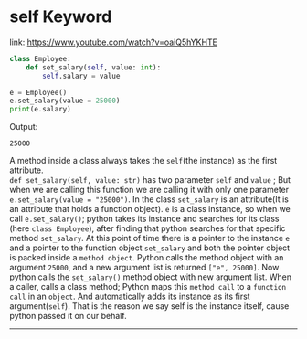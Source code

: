 # self Keyword

link: <https://www.youtube.com/watch?v=oaiQ5hYKHTE>

```python
class Employee:
    def set_salary(self, value: int):
        self.salary = value

e = Employee()
e.set_salary(value = 25000)
print(e.salary)
```

Output:

```Output
25000
```

A method inside a class always takes the `self`(the instance) as the first attribute.  
`def set_salary(self, value: str)` has two parameter `self` and `value` ; But when we are calling this function we are calling it with only one parameter `e.set_salary(value = "25000")`. In the class `set_salary` is an attribute(It is an attribute that holds a function object). `e` is a class instance, so when we call `e.set_salary()`; python takes its instance and searches for its class (here `class Employee`), after finding that python searches for that specific method `set_salary`. At this point of time there is a pointer to the instance `e` and a pointer to the function object `set_salary` and both the pointer object is packed inside a `method object`. Python calls the method object with an argument `25000`, and a new argument list is returned `["e", 25000]`. Now python calls the `set_salary()` method object with new argument list. When a caller, calls a class method; Python maps this `method call` to a `function call` in an `object`. And automatically adds its instance as its first argument(`self`). That is the reason we say self is the instance itself, cause python passed it on our behalf.

---
